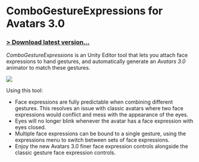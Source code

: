 # ComboGestureExpressions for Avatars 3.0

### [> Download latest version...](https://github.com/hai-vr/combo-gesture-expressions-av3/releases)

*ComboGestureExpressions* is an Unity Editor tool that lets you attach face expressions to hand gestures, and automatically generate an *Avatars 3.0* animator to match these gestures.

![](https://github.com/hai-vr/combo-gesture-expressions-av3/raw/z-res-pictures/Documentation/illustration.gif)

Using this tool:

- Face expressions are fully predictable when combining different gestures. This resolves an issue with classic avatars where two face expressions would conflict and mess with the appearance of the eyes.
- Eyes will no longer blink whenever the avatar has a face expression with eyes closed.
- Multiple face expressions can be bound to a single gesture, using the expressions menu to switch between sets of face expressions.
- Enjoy the new Avatars 3.0 finer face expression controls alongside the classic gesture face expression controls.
